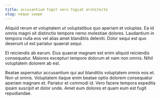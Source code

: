 ```yaml
---
title: accusantium fugit vero fugiat architecto
slug: neque saepe
---
```


Aliquid rerum et voluptatem ut voluptatibus quo aperiam et voluptas. Ea id omnis magni sit distinctio tempore nemo molestiae dolores. Laudantium in tempora nulla eos vel alias amet blanditiis deleniti. Dolor sequi est quo deserunt ut est pariatur quaerat sequi.

Et reiciendis ab earum. Eius quaerat magnam est enim aliquid reiciendis consequatur. Maiores excepturi tempore dolorum et nam non omnis. Nihil voluptatem dolorem ab est.

Beatae aspernatur accusantium qui aut blanditiis voluptatem omnis eos et. Non ut omnis. Voluptatem itaque enim beatae optio dolorem consequatur aperiam magnam et. Pariatur et commodi id. Vero facere tempora expedita ipsam suscipit et dolor unde. Amet eum dolores et quam eum est fugit repudiandae.
